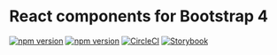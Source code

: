 # React components for Bootstrap 4

[![npm version](https://badge.fury.io/js/%40nexys%2Fuibs4.svg)](https://www.npmjs.com/package/@nexys/uibs4)
[![npm version](https://img.shields.io/npm/v/@nexys/uibs4.svg)](https://www.npmjs.com/package/@nexys/uibs4)
[![CircleCI](https://circleci.com/gh/Nexysweb/uibs4.svg?style=svg)](https://circleci.com/gh/Nexysweb/uibs4)
[![Storybook](https://img.shields.io/badge/Storybook-available-FF4785?logo=data)](https://nexysweb.github.io/uibs4/docs)
